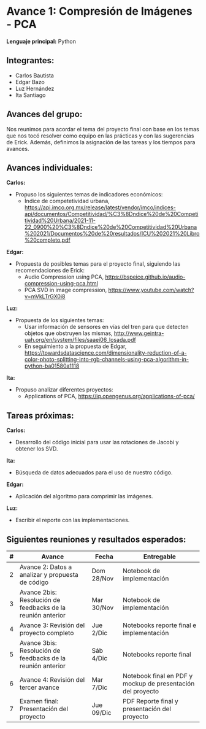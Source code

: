 # Avance 1:  Compresión de Imágenes - PCA


**Lenguaje principal:**  Python


## Integrantes:
* Carlos Bautista
* Edgar Bazo
* Luz Hernández
* Ita Santiago

## Avances del grupo:

Nos reunimos para acordar el tema del proyecto final con base en los temas que nos tocó resolver como equipo en las prácticas y con las sugerencias de Erick. Además, definimos la asignación de las tareas y los tiempos para avances.


## Avances individuales:

**Carlos:**
* Propuso los siguientes temas de indicadores económicos:
    * Índice de competetividad urbana,
        https://api.imco.org.mx/release/latest/vendor/imco/indices-api/documentos/Competitividad/%C3%8Dndice%20de%20Competitividad%20Urbana/2021-11-22_0900%20%C3%8Dndice%20de%20Competitividad%20Urbana%202021/Documentos%20de%20resultados/ICU%202021%20Libro%20completo.pdf

**Edgar:**
* Propuesta de posibles temas para el proyecto final, siguiendo las recomendaciones de Erick:
    * Audio Compression using PCA,
        https://bspeice.github.io/audio-compression-using-pca.html 
    * PCA SVD in image compression,
        https://www.youtube.com/watch?v=mVkLTrGX0i8

**Luz:**
* Propuesta de los siguientes temas:
    * Usar información de sensores en vías del tren para que detecten objetos que obstruyen las mismas,
        http://www.geintra-uah.org/en/system/files/saaei06_losada.pdf
    * En seguimiento a la propuesta de Edgar,
        https://towardsdatascience.com/dimensionality-reduction-of-a-color-photo-splitting-into-rgb-channels-using-pca-algorithm-in-python-ba01580a1118
        
**Ita:**
* Propuso analizar diferentes proyectos:
    * Applications of PCA,
        https://iq.opengenus.org/applications-of-pca/
        
        
## Tareas próximas:

**Carlos:**
* Desarrollo del código inicial para usar las rotaciones de Jacobi y obtener los SVD.

**Ita:**
* Búsqueda de datos adecuados para el uso de nuestro código.

**Edgar:**
* Aplicación del algoritmo para comprimir las imágenes.

**Luz:**
* Escribir el reporte con las implementaciones.


## Siguientes reuniones y resultados esperados:

| # | Avance                                            | Fecha            | Entregable                                   |
|---|-------------------------------------------------------------|------------------|----------------------------------------------|
| 2 | Avance 2: Datos a analizar y propuesta de código            | Dom 28/Nov    | Notebook de implementación                   |
| 3 | Avance 2bis: Resolución de feedbacks de la reunión anterior     | Mar 30/Nov    | Notebook de implementación     |
| 4 | Avance 3: Revisión del proyecto completo    | Jue 2/Dic    | Notebooks reporte final e implementación                |
| 5 | Avance 3bis: Resolución de feedbacks de la reunión anterior     | Sáb 4/Dic    | Notebooks reporte final     |
| 6 | Avance 4: Revisión del tercer avance     | Mar 7/Dic   | Notebook final en PDF y mockup de presentación del proyecto|
| 7 | Examen final:  Presentación del proyecto                    | Jue 09/Dic | PDF Reporte final y presentación del proyecto|

